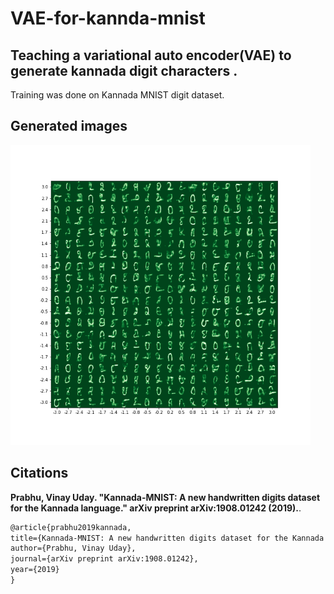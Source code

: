 # VAE-for-kannda-mnist
## Teaching a variational auto encoder(VAE) to generate kannada digit characters .

Training was done on Kannada MNIST digit dataset.

## Generated images 
<img src="images/generated images/VAE_Output.png" width="480" height="480"/>


## Citations
**Prabhu, Vinay Uday. "Kannada-MNIST: A new handwritten digits dataset for the Kannada language." arXiv preprint arXiv:1908.01242 (2019).**. 
  ```latex
@article{prabhu2019kannada,
  title={Kannada-MNIST: A new handwritten digits dataset for the Kannada language},
  author={Prabhu, Vinay Uday},
  journal={arXiv preprint arXiv:1908.01242},
  year={2019}
}

```
